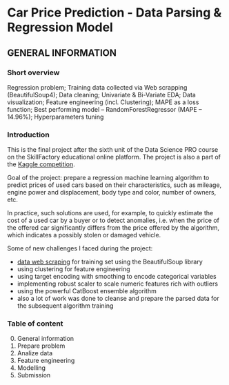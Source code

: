 # Car Price Prediction - Data Parsing & Regression Model

## GENERAL INFORMATION

### Short overview
Regression problem; Training data collected via Web scrapping (BeautifulSoup4); Data cleaning; Univariate & Bi-Variate EDA; Data visualization; Feature engineering (incl. Clustering); MAPE as a loss function; Best performing model – RandomForestRegressor (MAPE – 14.96%); Hyperparameters tuning 

### Introduction

This is the final project after the sixth unit of the Data Science PRO course on the SkillFactory educational online platform. The project is also a part of the [Kaggle competition](https://www.kaggle.com/c/sf-dst-car-price-prediction/overview).

Goal of the project: prepare a regression machine learning algorithm to predict prices of used cars based on their characteristics, such as mileage, engine power and displacement, body type and color, number of owners, etc.

In practice, such solutions are used, for example, to quickly estimate the cost of a used car by a buyer or to detect anomalies, i.e. when the price of the offered car significantly differs from the price offered by the algorithm, which indicates a possibly stolen or damaged vehicle.

Some of new challenges I faced during the project:
* [data web scraping](https://github.com/artkel/skillfactory_rds/blob/main/module_6/Parsing.ipynb) for training set using the BeautifulSoup library
* using clustering for feature engineering
* using target encoding with smoothing to encode categorical variables
* implementing robust scaler to scale numeric features rich with outliers
* using the powerful CatBoost ensemble algorithm
* also a lot of work was done to cleanse and prepare the parsed data for the subsequent algorithm training

### Table of content
0. General information
1. Prepare problem
2. Analize data
3. Feature engineering
4. Modelling
5. Submission
